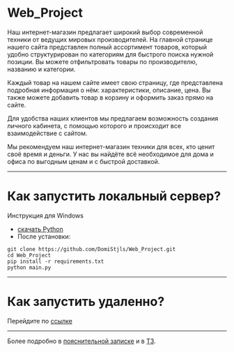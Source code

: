 # Web_Project

Наш интернет-магазин предлагает широкий выбор современной техники от ведущих мировых производителей. На главной странице нашего сайта представлен полный ассортимент товаров, который удобно структурирован по категориям для быстрого поиска нужной позиции. Вы можете отфильтровать товары по производителю, названию и категории.

Каждый товар на нашем сайте имеет свою страницу, где представлена подробная информация о нём: характеристики, описание, цена. Вы также можете добавить товар в корзину и оформить заказ прямо на сайте.

Для удобства наших клиентов мы предлагаем возможность создания личного кабинета, с помощью которого и происходит все взаимодействие с сайтом.

Мы рекомендуем наш интернет-магазин техники для всех, кто ценит своё время и деньги. У нас вы найдёте всё необходимое для дома и офиса по выгодным ценам и с быстрой доставкой.
_______________________
# Как запустить локальный сервер?

Инструкция для Windows
- [скачать Python](https://www.python.org/downloads/)
- После установки:
```
git clone https://github.com/DomiStjls/Web_Project.git
cd Web_Project
pip install -r requirements.txt
python main.py
```
_______________________
# Как запустить удаленно?

Перейдите по [ссылке](https://likeable-strengthened-chopper.glitch.me)
_______________________

Более подробно в [пояснительной записке](https://github.com/DomiStjls/Web_Project/blob/main/Пояснительная%20записка.md) и в [ТЗ](https://github.com/DomiStjls/Web_Project/blob/main/ТЗ.md).
